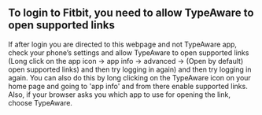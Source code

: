 ## To login to Fitbit, you need to allow TypeAware to open supported links

If after login you are directed to this webpage and not TypeAware app, check your phone’s settings and allow TypeAware to open supported links (Long click on the app icon -> app info -> advanced -> (Open by default) open supported links) and then try logging in again) and then try logging in again. You can also do this by long clicking on the TypeAware icon on your home page and going to 'app info' and from there enable supported links. Also, if your browser asks you which app to use for opening the link, choose TypeAware.

